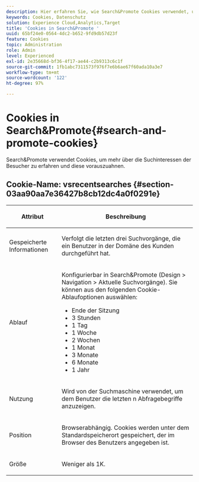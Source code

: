 ```yaml
---
description: Hier erfahren Sie, wie Search&Promote Cookies verwendet, um die Suchabsichten der Visitors zu verstehen und vorauszusehen.
keywords: Cookies, Datenschutz
solution: Experience Cloud,Analytics,Target
title: 'Cookies in Search&Promote '
uuid: 65bf24e0-0564-4dc2-b652-9fd9db57d23f
feature: Cookies
topic: Administration
role: Admin
level: Experienced
exl-id: 2e35668d-bf36-4f17-ae44-c2b9313c6c1f
source-git-commit: 1fb1abc7311573f976f7e6b6ae67f60ada10a3e7
workflow-type: tm+mt
source-wordcount: '122'
ht-degree: 97%

---
```


# Cookies in Search&amp;Promote{#search-and-promote-cookies}

Search&amp;Promote verwendet Cookies, um mehr über die Suchinteressen der Besucher zu erfahren und diese vorauszuahnen.

## Cookie-Name: vsrecentsearches {#section-03aa90aa7e36427b8cb12dc4a0f0291e}

<table id="table_34AA90F2FFB84500A77D8F4C5008D453"> 
 <thead> 
  <tr> 
   <th colname="col1" class="entry"> <p>Attribut </p> </th> 
   <th colname="col2" class="entry"> <p>Beschreibung </p> </th> 
  </tr> 
 </thead>
 <tbody> 
  <tr> 
   <td colname="col1"> <p>Gespeicherte Informationen </p> </td> 
   <td colname="col2"> <p> Verfolgt die letzten drei Suchvorgänge, die ein Benutzer in der Domäne des Kunden durchgeführt hat. </p> </td> 
  </tr> 
  <tr> 
   <td colname="col1"> <p> Ablauf </p> </td> 
   <td colname="col2"> <p>Konfigurierbar in Search&amp;Promote (<span class="uicontrol">Design</span> &gt; <span class="uicontrol">Navigation</span> &gt; <span class="uicontrol">Aktuelle Suchvorgänge</span>). Sie können aus den folgenden Cookie-Ablaufoptionen auswählen: </p> <p> 
     <ul id="ul_28F564A6337D497699D5247F755981B8"> 
      <li id="li_6478BB5AF82341F787F92D03E277DBBB">Ende der Sitzung </li> 
      <li id="li_AF88B165365D4A63A82CB6ADD4542D66"> 3 Stunden </li> 
      <li id="li_339475FBAB2248348B54073A2386819D">1 Tag </li> 
      <li id="li_F30E6EF7A7FF467DB995D86AD0DF623B">1 Woche </li> 
      <li id="li_77E18CF7EF8E4B24BAC5440D2B87844B">2 Wochen </li> 
      <li id="li_E8A5FF4C97F64BB087422B16AD1F61DB">1 Monat </li> 
      <li id="li_C170092F7E5649FE876925B58E6C8580">3 Monate </li> 
      <li id="li_08BD465A900A48BDA1283263047A33FD">6 Monate </li> 
      <li id="li_85FEDE0283F7426B9AF49C72B5089257">1 Jahr </li> 
     </ul> </p> </td> 
  </tr> 
  <tr> 
   <td colname="col1"> <p> Nutzung </p> </td> 
   <td colname="col2"> <p>Wird von der Suchmaschine verwendet, um dem Benutzer die letzten n Abfragebegriffe anzuzeigen. </p> </td> 
  </tr> 
  <tr> 
   <td colname="col1"> <p> Position </p> </td> 
   <td colname="col2"> <p>Browserabhängig. Cookies werden unter dem Standardspeicherort gespeichert, der im Browser des Benutzers angegeben ist. </p> </td> 
  </tr> 
  <tr> 
   <td colname="col1"> <p> Größe </p> </td> 
   <td colname="col2"> <p>Weniger als 1K. </p> </td> 
  </tr> 
 </tbody> 
</table>
